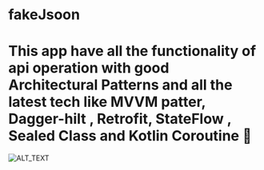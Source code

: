 # fakeJsoon

<h1>This app have all 
the functionality of api operation with good Architectural Patterns and all the latest tech like MVVM patter, Dagger-hilt , Retrofit, StateFlow , Sealed Class and Kotlin Coroutine 🚀  </h1>

<img src="https://user-images.githubusercontent.com/56149022/223805091-03aca7c0-5125-430c-8671-c63262df2cdc.png" alt="ALT_TEXT" style="max-width:100%; height:auto;">
